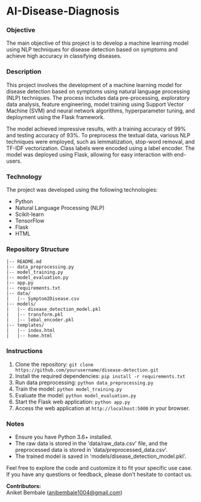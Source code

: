 # AI-Disease-Diagnosis

### Objective
The main objective of this project is to develop a machine learning model using NLP techniques for disease detection based on symptoms and achieve high accuracy in classifying diseases.

### Description
This project involves the development of a machine learning model for disease detection based on symptoms using natural language processing (NLP) techniques. The process includes data pre-processing, exploratory data analysis, feature engineering, model training using Support Vector Machine (SVM) and neural network algorithms, hyperparameter tuning, and deployment using the Flask framework.

The model achieved impressive results, with a training accuracy of 99% and testing accuracy of 93%. To preprocess the textual data, various NLP techniques were employed, such as lemmatization, stop-word removal, and TF-IDF vectorization. Class labels were encoded using a label encoder. The model was deployed using Flask, allowing for easy interaction with end-users.

### Technology
The project was developed using the following technologies:
- Python
- Natural Language Processing (NLP)
- Scikit-learn
- TensorFlow
- Flask
- HTML

### Repository Structure
```
|-- README.md
|-- data_preprocessing.py
|-- model_training.py
|-- model_evaluation.py
|-- app.py
|-- requirements.txt
|-- data/
|   |-- Symptom2Disease.csv
|-- models/
|   |-- disease_detection_model.pkl
|   |-- transform.pkl
|   |-- lebal_encoder.pkl
|-- templates/
|   |-- index.html
|   |-- home.html
```

### Instructions
1. Clone the repository: `git clone https://github.com/yourusername/disease-detection.git`
2. Install the required dependencies: `pip install -r requirements.txt`
3. Run data preprocessing: `python data_preprocessing.py`
4. Train the model: `python model_training.py`
5. Evaluate the model: `python model_evaluation.py`
6. Start the Flask web application: `python app.py`
7. Access the web application at `http://localhost:5000` in your browser.

### Notes
- Ensure you have Python 3.6+ installed.
- The raw data is stored in the 'data/raw_data.csv' file, and the preprocessed data is stored in 'data/preprocessed_data.csv'.
- The trained model is saved in 'models/disease_detection_model.pkl'.

Feel free to explore the code and customize it to fit your specific use case. If you have any questions or feedback, please don't hesitate to contact us.

**Contributors:**  
Aniket Bembale (anibembale1004@gmail.com)  

